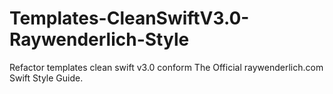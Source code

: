 # Templates-CleanSwiftV3.0-Raywenderlich-Style
Refactor templates clean swift v3.0 conform The Official raywenderlich.com Swift Style Guide.
